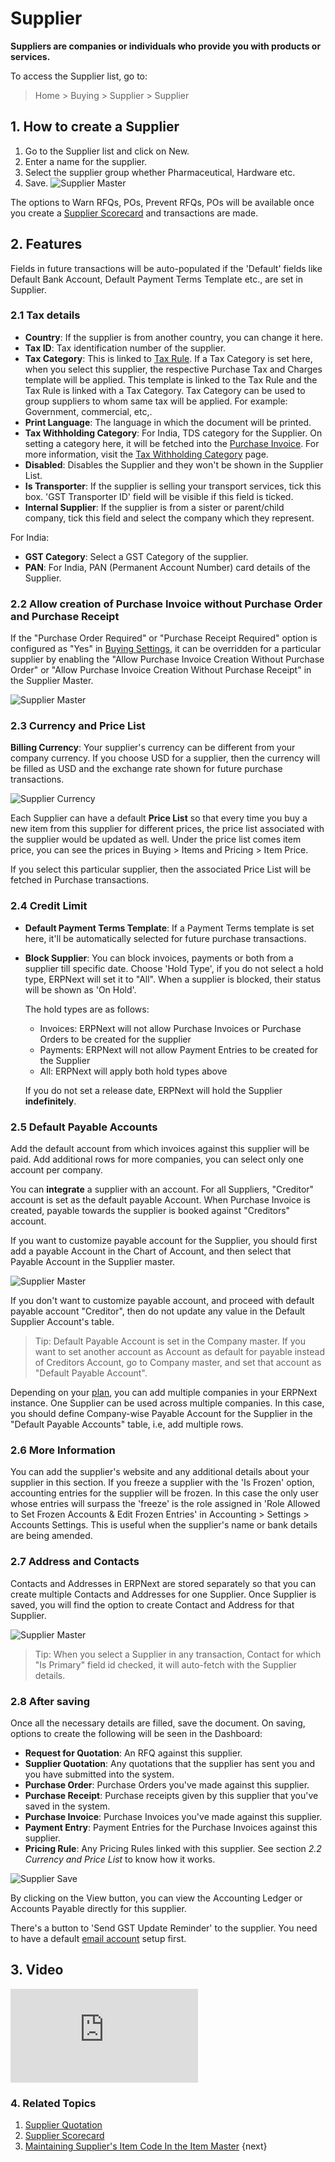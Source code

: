 <!-- add-breadcrumbs -->
# Supplier

**Suppliers are companies or individuals who provide you with products or services.**

To access the Supplier list, go to:
> Home > Buying > Supplier > Supplier

## 1. How to create a Supplier
1. Go to the Supplier list and click on New.
2. Enter a name for the supplier.
4. Select the supplier group whether Pharmaceutical, Hardware etc.
5. Save.
    <img class="screenshot" alt="Supplier Master" src="{{docs_base_url}}/assets/img/buying/supplier-master.png">

The options to Warn RFQs, POs, Prevent RFQs, POs will be available once you create a [Supplier Scorecard](/docs/v13/user/manual/en/buying/supplier-scorecard) and transactions are made.

## 2. Features

Fields in future transactions will be auto-populated if the 'Default' fields like Default Bank Account, Default Payment Terms Template etc., are set in Supplier.

### 2.1 Tax details

* **Country**: If the supplier is from another country, you can change it here.
* **Tax ID**: Tax identification number of the supplier.
* **Tax Category**: This is linked to [Tax Rule](/docs/v13/user/manual/en/accounts/tax-rule). If a Tax Category is set here, when you select this supplier, the respective Purchase Tax and Charges template will be applied. This template is linked to the Tax Rule and the Tax Rule is linked with a Tax Category. Tax Category can be used to group suppliers to whom same tax will be applied. For example: Government, commercial, etc,.
* **Print Language**: The language in which the document will be printed.
* **Tax Withholding Category**: For India, TDS category for the Supplier. On setting a category here, it will be fetched into the [Purchase Invoice](/docs/v13/user/manual/en/accounts/purchase-invoice). For more information, visit the [Tax Withholding Category](/docs/v13/user/manual/en/accounts/tax-withholding-category) page.
* **Disabled**: Disables the Supplier and they won't be shown in the Supplier List.
* **Is Transporter**: If the supplier is selling your transport services, tick this box. 'GST Transporter ID' field will be visible if this field is ticked.
* **Internal Supplier**: If the supplier is from a sister or parent/child company, tick this field and select the company which they represent.

For India:
* **GST Category**: Select a GST Category of the supplier.
* **PAN**: For India, PAN (Permanent Account Number) card details of the Supplier.

### 2.2 Allow creation of Purchase Invoice without Purchase Order and Purchase Receipt

If the "Purchase Order Required" or "Purchase Receipt Required" option is configured as "Yes" in [Buying Settings](/docs/v13/user/manual/en/buying/buying-settings), it can be overridden for a particular supplier by enabling the "Allow Purchase Invoice Creation Without Purchase Order" or "Allow Purchase Invoice Creation Without Purchase Receipt" in the Supplier Master.

<img class="screenshot" alt="Supplier Master" src="{{docs_base_url}}/assets/img/buying/supplier-po-pr-required.png">

### 2.3 Currency and Price List
**Billing Currency**: Your supplier's currency can be different from your company currency. If you choose USD for a supplier, then the currency will be filled as USD and the exchange rate shown for future purchase transactions.

![Supplier Currency](/docs/v13/assets/img/buying/supplier-currency.gif)

Each Supplier can have a default **Price List** so that every time you buy a new item from this supplier for different prices, the price list associated with the supplier would be updated as well. Under the price list comes item price, you can see the prices in Buying > Items and Pricing > Item Price.

If you select this particular supplier, then the associated Price List will be fetched in Purchase transactions.

### 2.4 Credit Limit

* **Default Payment Terms Template**: If a Payment Terms template is set here, it'll be automatically selected for future purchase transactions.
* **Block Supplier**: You can block invoices, payments or both from a supplier till specific date. Choose 'Hold Type', if you do not select a hold type, ERPNext will set it to "All". When a supplier is blocked, their status will be shown as 'On Hold'.

    The hold types are as follows:
    - Invoices: ERPNext will not allow Purchase Invoices or Purchase Orders to be created for the supplier
    - Payments: ERPNext will not allow Payment Entries to be created for the Supplier
    - All: ERPNext will apply both hold types above

    If you do not set a release date, ERPNext will hold the Supplier **indefinitely**.

### 2.5 Default Payable Accounts
Add the default account from which invoices against this supplier will be paid. Add additional rows for more companies, you can select only one account per company.

You can **integrate** a supplier with an account. For all Suppliers, "Creditor" account is set as the default payable Account. When Purchase Invoice is created, payable towards the supplier is booked against "Creditors" account.

If you want to customize payable account for the Supplier, you should first add a payable Account in the Chart of Account, and then select that Payable Account in the Supplier master.

<img class="screenshot" alt="Supplier Master" src="{{docs_base_url}}/assets/img/buying/supplier-payable-account.png">

If you don't want to customize payable account, and proceed with default payable account "Creditor", then do not update any value in the Default Supplier Account's table.

> Tip: Default Payable Account is set in the Company master. If you want to set another account as Account as default for payable instead of Creditors Account, go to Company master, and set that account as "Default Payable Account".

Depending on your [plan](https://erpnext.com/pricing), you can add multiple companies in your ERPNext instance. One Supplier can be used across multiple companies. In this case, you should define Company-wise Payable Account for the Supplier in the "Default Payable Accounts" table, i.e, add multiple rows.

### 2.6 More Information
You can add the supplier's website and any additional details about your supplier in this section. If you freeze a supplier with the 'Is Frozen' option, accounting entries for the supplier will be frozen. In this case the only user whose entries will surpass the 'freeze' is the role assigned in 'Role Allowed to Set Frozen Accounts & Edit Frozen Entries' in Accounting > Settings > Accounts Settings. This is useful when the supplier's name or bank details are being amended.

### 2.7 Address and Contacts
Contacts and Addresses in ERPNext are stored separately so that you can create multiple Contacts and Addresses for one Supplier. Once Supplier is saved, you will find the option to create Contact and Address for that Supplier.

<img class="screenshot" alt="Supplier Master" src="{{docs_base_url}}/assets/img/buying/supplier-new-address-contact.png">

> Tip: When you select a Supplier in any transaction, Contact for which "Is Primary" field id checked, it will auto-fetch with the Supplier details.

### 2.8 After saving
Once all the necessary details are filled, save the document. On saving, options to create the following will be seen in the Dashboard:

* **Request for Quotation**: An RFQ against this supplier.
* **Supplier Quotation**: Any quotations that the supplier has sent you and you have submitted into the system.
* **Purchase Order**: Purchase Orders you've made against this supplier.
* **Purchase Receipt**: Purchase receipts given by this supplier that you've saved in the system.
* **Purchase Invoice**: Purchase Invoices you've made against this supplier.
* **Payment Entry**: Payment Entries for the Purchase Invoices against this supplier.
* **Pricing Rule**: Any Pricing Rules linked with this supplier. See section _2.2 Currency and Price List_ to know how it works.

![Supplier Save](/docs/v13/assets/img/buying/supplier-save.png)

By clicking on the View button, you can view the Accounting Ledger or Accounts Payable directly for this supplier.

There's a button to 'Send GST Update Reminder' to the supplier. You need to have a default [email account](/docs/v13/user/manual/en/setting-up/email/email-account) setup first.

## 3. Video
<div>
    <div class='embed-container'>
        <iframe src='https://www.youtube.com/embed//zsrrVDk6VBs?start=213' frameborder='0' allowfullscreen>
        </iframe>
    </div>
</div>

### 4. Related Topics
1. [Supplier Quotation](/docs/v13/user/manual/en/buying/supplier-quotation)
1. [Supplier Scorecard](/docs/v13/user/manual/en/buying/supplier-scorecard)
1. [Maintaining Supplier's Item Code In the Item Master](/docs/v13/user/manual/en/buying/articles/maintaining-suppliers-part-no-in-item)
{next}